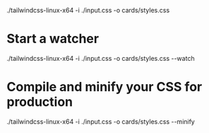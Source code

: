 

./tailwindcss-linux-x64 -i ./input.css -o cards/styles.css

# Start a watcher
./tailwindcss-linux-x64 -i ./input.css -o cards/styles.css --watch

# Compile and minify your CSS for production
./tailwindcss-linux-x64 -i ./input.css -o cards/styles.css --minify